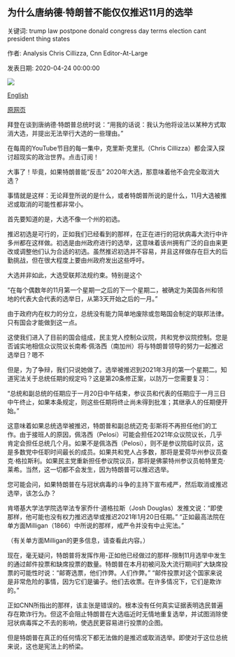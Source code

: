 ## 为什么唐纳德·特朗普不能仅仅推迟11月的选举

关键词: trump law postpone donald congress day terms election cant president thing states

作者: Analysis Chris Cillizza, Cnn Editor-At-Large

发表日期: 2020-04-24 00:00:00

![](https://cdn.cnn.com/cnnnext/dam/assets/200413122245-campaigns-amid-coronavrius-3-super-tease.jpg)

[English](Why%20Donald%20Trump%20can%27t%20just%20postpone%20the%20November%20election.md)

[原网页](https://edition.cnn.com/2020/04/24/politics/donald-trump-joe-biden-november-election-postpone/index.html)

拜登在谈到唐纳德·特朗普总统时说：“用我的话说：我认为他将设法以某种方式取消大选，并提出无法举行大选的一些理由。”

在每周的YouTube节目的每一集中，克里斯·克里扎（Chris Cillizza）都会深入探讨超现实的政治世界。点击订阅！

大事了！毕竟，如果特朗普能“反击” 2020年大选，那意味着他不会完全取消大选？

事情就是这样：无论拜登所说的是什么，或者特朗普所说的是什么，11月大选被推迟或取消的可能性都非常小。

首先要知道的是，大选不像一个州的初选。

推迟初选是可行的，正如我们已经看到的那样，在正在进行的冠状病毒大流行中许多州都在这样做。初选是由州政府进行的选举，这意味着该州拥有广泛的自由来更改或调整他们认为合适的初选。虽然推迟初选并不容易，并且这样做存在巨大的后勤挑战，但在很大程度上要由州政府发出这些呼吁。

大选并非如此，大选受联邦法规约束。特别是这个

“在每个偶数年的11月第一个星期一之后的下一个星期二，被确定为美国各州和领地的代表大会代表的选举日，从第3天开始之后的一月。”

由于政府内在权力的分立，总统没有能力简单地废除或忽略国会制定的联邦法律。只有国会才能做到这一点。

这使我们进入了目前的国会组成，民主党人控制众议院，共和党参议院控制。您是否诚实地相信众议院议长南希·佩洛西（南加州）将与特朗普领导的努力一起推迟选举日？嗯不

但是，为了争辩，我们只说她做了。选举被推迟到2021年3月的第一个星期二。知道宪法关于总统任期的规定吗？这是第20条修正案，以防万一您需要复习：

“总统和副总统的任期应于一月20日中午结束，参议员和代表的任期应于一月三日中午终止，如果本条规定，则这些任期将终止尚未得到批准；其继承人的任期便开始。”

这意味着如果总统选举被推迟，特朗普和副总统迈克·彭斯将不再担任他们的工作。由于接班人的原因，佩洛西（Pelosi）可能会担任2021年众议院议长，几乎肯定会担任总统几个月。如果不是佩洛西（Pelosi），则不是参议院临时议员，这是多数党中任职时间最长的成员。如果共和党人占多数，那将是爱荷华州参议员查克·格拉斯利。如果民主党重新担任参议院议员，那将是佛蒙特州参议员帕特里克·莱希。当然，这一切都不会发生，因为特朗普可以推迟选举。

您可能会问，如果特朗普在与冠状病毒的斗争的主持下宣布戒严，然后取消或推迟选举，该怎么办？

肯塔基大学法学院选举法专家乔什·道格拉斯（Josh Douglas）发推文说：“即使那样，他可能也没有权力推迟选举或推迟2021年1月20日任期。” “正如最高法院在单方面Milligan（1866）中所说的那样，戒严令并没有中止宪法。”

（有关单方面Milligan的更多信息，请查看此内容。）

现在，毫无疑问，特朗普将发挥作用-正如他已经做过的那样-限制11月选举中发生的通过邮件投票和缺席投票的数量。特朗普在本月初被问及大流行期间扩大缺席投票的可能性时说：“邮寄选票，他们作弊。人们作弊。” “邮件投票对这个国家来说是非常危险的事情，因为它们是骗子。他们去收票。在许多情况下，它们是欺诈的。”

正如CNN所指出的那样，该主张是错误的。根本没有任何真实证据表明选民普遍存在欺诈行为。但这不会阻止特朗普在大选临近时无情地重复选举，并试图消除使冠状病毒挥之不去的影响，使选民更容易进行投票的企图。

但是特朗普在真正的任何情况下都无法做的是推迟或取消选举。即使对于这位总统来说，这也是宪法上的桥梁。